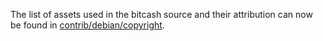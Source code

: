 The list of assets used in the bitcash source and their attribution can now be found in [contrib/debian/copyright](../contrib/debian/copyright).

